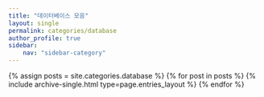 ```yaml
---
title: "데이터베이스 모음"
layout: single
permalink: categories/database
author_profile: true
sidebar:                  
    nav: "sidebar-category"
---
```


{% assign posts = site.categories.database %}
{% for post in posts %} {% include archive-single.html type=page.entries_layout %} {% endfor %}

